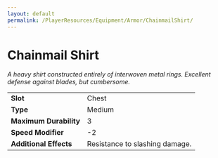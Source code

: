 ```yaml
---
layout: default
permalink: /PlayerResources/Equipment/Armor/ChainmailShirt/
---
```

# Chainmail Shirt
*A heavy shirt constructed entirely of interwoven metal rings. Excellent defense against blades, but cumbersome.*

| | |
| :--------------------- | :------------------------------------------------------ |
| **Slot** | Chest |
| **Type** | Medium |
| **Maximum Durability** | 3 |
| **Speed Modifier** | -2 |
| **Additional Effects** | Resistance to slashing damage. |